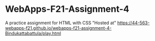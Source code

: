 # WebApps-F21-Assignment-4
A practice assignment for HTML with CSS
"Hosted at" https://44-563-webapps-f21.github.io/webapps-f21-assignment-4-Bindukattabattula/play.html
